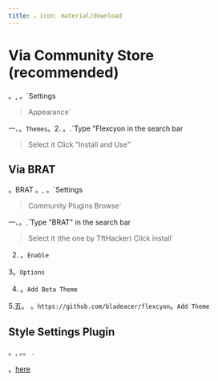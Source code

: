 ```yaml
---
title: 。icon: material/download
---
```


# Via Community Store (recommended)

。, 。`Settings
> Appearance`

一、。`Themes`。2. 。.`Type "Flexcyon in the search bar
> Select it
> Click "Install and Use"`

## Via BRAT

。BRAT 。, 。`Settings
> Community Plugins
> Browse`

一、。.`Type "BRAT" in the search bar
> Select it (the one by TftHacker)
> Click install`

2. 。`Enable`

3。`Options`

4. 。`Add Beta Theme`

 5.五。 。`https://github.com/bladeacer/flexcyon`。`Add Theme`

## Style Settings Plugin

。, 。。
.

。[here](../Styling/Style-Settings/index.md)

